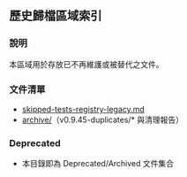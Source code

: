 ## 歷史歸檔區域索引

### 說明
本區域用於存放已不再維護或被替代之文件。

### 文件清單
- [skipped-tests-registry-legacy.md](./skipped-tests-registry-legacy.md)
- [archive/](./archive/)（v0.9.45-duplicates/* 與清理報告）

### Deprecated
- 本目錄即為 Deprecated/Archived 文件集合
